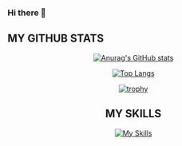 ### Hi there 👋

## MY GITHUB STATS
<div align = 'center'>
  
[![Anurag's GitHub stats](https://github-readme-stats.vercel.app/api?username=AriaWanisu&show_icons=true&theme=radical)](https://github.com/anuraghazra/github-readme-stats) 
  
[![Top Langs](https://github-readme-stats.vercel.app/api/top-langs/?username=AriaWanisu&layout=compact&theme=radical)](https://github.com/anuraghazra/github-readme-stats)

[![trophy](https://github-profile-trophy.vercel.app/?username=AriaWanisu&theme=onedark&column=7)](https://github.com/ryo-ma/github-profile-trophy)

## MY SKILLS
[![My Skills](https://skillicons.dev/icons?i=js,ts,go,py,nodejs,express,html,css,bootstrap,tailwind,mongodb,mysql,react,angular,nextjs,discord,flask,graphql,vscode,github,ps&perline=21)](https://skillicons.dev)

</div>

<!--
**AriaWanisu/AriaWanisu** is a ✨ _special_ ✨ repository because its `README.md` (this file) appears on your GitHub profile.
Here are some ideas to get you started:
[![My Skills](https://skillicons.dev/icons?i=js,ts,go,py,nodejs,express,html,css,bootstrap,tailwind,mongodb,mysql,react,angular,nextjs,discord,flask,graphql,vscode,github,ps&perline=7)](https://skillicons.dev)
- 🔭 I’m currently working on ...
- 🌱 I’m currently learning ...
- 👯 I’m looking to collaborate on ...
- 🤔 I’m looking for help with ...
- 💬 Ask me about ...
- 📫 How to reach me: ...
- 😄 Pronouns: ...
- ⚡ Fun fact: ...


### Programming language
[![My Skills](https://skillicons.dev/icons?i=c,js,ts,go,py,html,css)](https://skillicons.dev)

### Databaase
[![My Skills](https://skillicons.dev/icons?i=mysql,tailwind)](https://skillicons.dev)

### CSS Framework
[![My Skills](https://skillicons.dev/icons?i=bootstrap,tailwind)](https://skillicons.dev)

-->
